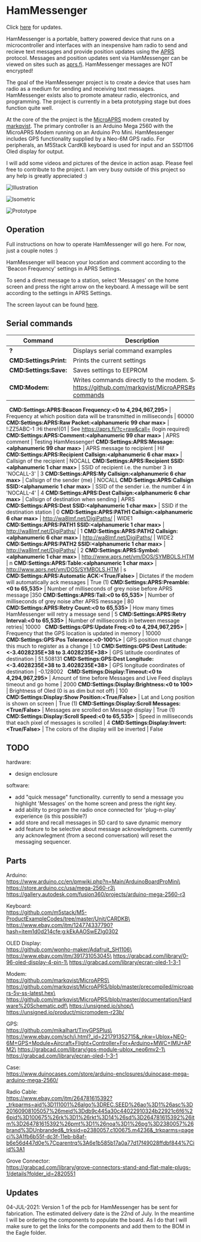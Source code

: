 # HamMessenger # 
Click [here](https://github.com/dalethomas81/HamMessenger#updates) for updates.

HamMessenger is a portable, battery powered device that runs on a microcontroller and interfaces with an inexpensive ham radio to send and recieve text messages and provide position updates using the [APRS](http://www.aprs.org/doc/APRS101.PDF) protocol. Messages and position updates sent via HamMessenger can be viewed on sites such as [aprs.fi](https://aprs.fi). HamMessenger messages are NOT encrypted!

The goal of the HamMessenger project is to create a device that uses ham radio as a medium for sending and receiving text messages. HamMessenger exists also to promote amateur radio, electronics, and programming. The project is currently in a beta prototyping stage but does function quite well. 

At the core of the the project is the [MicroAPRS](https://github.com/markqvist/MicroAPRS) modem created by [markqvist](https://github.com/markqvist). The primary controller is an Arduino Mega 2560 with the MicroAPRS Modem running on an Arduino Pro Mini. HamMessenger includes GPS functionality supplied by a Neo-6M GPS radio. For peripherals, an M5Stack CardKB keyboard is used for input and an SSD1106 Oled display for output.

I will add some videos and pictures of the device in action asap. Please feel free to contribute to the project. I am very busy outside of this project so any help is greatly appreciated :)


![Illustration](/Media/Illustration-Dark.jpeg)

![Isometric](/Media/CAD/Isometric.png)

![Prototype](Media/Prototype-Table-Single.jpeg)

## Operation ##
Full instructions on how to operate HamMessenger will go here. For now, just a couple notes :)

HamMessenger will beacon your location and comment according to the 'Beacon Frequency' settings in APRS Settings.

To send a direct message to a station, select 'Messages' on the home screen and press the right arrow on the keyboard. A message will be sent according to the settings in APRS Settings.

The screen layout can be found [here](/Documentation/Operation%20Instructions/UI.md).

## Serial commands ##
Command | Description | Example
--- | --- | :---
__?__ | Displays serial command examples
__CMD:Settings:Print:__ | Prints the current settings
__CMD:Settings:Save:__ | Saves settings to EEPROM
__CMD:Modem:<command>__ | Writes commands directly to the modem. See https://github.com/markqvist/MicroAPRS#serial-commands | CMD:Modem:cNOCALL
&nbsp;
__CMD:Settings:APRS:Beacon Frequency:<0 to 4,294,967,295>__ | Frequency at which position data will be transmitted in milliseconds | 60000
__CMD:Settings:APRS:Raw Packet:<alphanumeric 99 char max>__ | !:ZZ5ABC-1 :Hi there!{01 | See https://aprs.fi/?c=raw&call= (login required)
__CMD:Settings:APRS:Comment:<alphanumeric 99 char max>__ | APRS comment | Testing HamMessenger!
__CMD:Settings:APRS:Message:<alphanumeric 99 char max>__ | APRS message to recipient | Hi!
__CMD:Settings:APRS:Recipient Callsign:<alphanumeric 6 char max>__ | Callsign of the recipient | NOCALL
__CMD:Settings:APRS:Recipient SSID:<alphanumeric 1 char max>__ | SSID of recipient i.e. the number 3 in 'NOCALL-3' | 3
__CMD:Settings:APRS:My Callsign:<alphanumeric 6 char max>__ | Callsign of the sender (me) | NOCALL
__CMD:Settings:APRS:Callsign SSID:<alphanumeric 1 char max>__ | SSID of the sender i.e. the number 4 in 'NOCALL-4' | 4
__CMD:Settings:APRS:Dest Callsign:<alphanumeric 6 char max>__ | Callsign of destination when sending | APRS
__CMD:Settings:APRS:Dest SSID:<alphanumeric 1 char max>__ | SSID if the destination station | 0
__CMD:Settings:APRS:PATH1 Callsign:<alphanumeric 6 char max>__ | http://wa8lmf.net/DigiPaths/ | WIDE1
__CMD:Settings:APRS:PATH1 SSID:<alphanumeric 1 char max>__ | http://wa8lmf.net/DigiPaths/ | 1
__CMD:Settings:APRS:PATH2 Callsign:<alphanumeric 6 char max>__ | http://wa8lmf.net/DigiPaths/ | WIDE2
__CMD:Settings:APRS:PATH2 SSID:<alphanumeric 1 char max>__ | http://wa8lmf.net/DigiPaths/ | 2
__CMD:Settings:APRS:Symbol:<alphanumeric 1 char max>__ | http://www.aprs.net/vm/DOS/SYMBOLS.HTM | n
__CMD:Settings:APRS:Table:<alphanumeric 1 char max>__ | http://www.aprs.net/vm/DOS/SYMBOLS.HTM | s
__CMD:Settings:APRS:Automatic ACK:<True/False>__ | Dictates if the modem will automatically ack messages | True (1)
__CMD:Settings:APRS:Preamble:<0 to 65,535>__ | Number of milliseconds of grey noise before APRS message |350
__CMD:Settings:APRS:Tail:<0 to 65,535>__ | Number of milliseconds of grey noise after APRS message | 80
__CMD:Settings:APRS:Retry Count:<0 to 65,535>__ | How many times HamMessenger will retry a message send | 5
__CMD:Settings:APRS:Retry Interval:<0 to 65,535>__ | Number of milliseconds in between message retries| 10000
&nbsp;
__CMD:Settings:GPS:Update Freq:<0 to 4,294,967,295>__ | Frequency that the GPS location is updated in memory | 10000
__CMD:Settings:GPS:Pos Tolerance:<0-100%>__ | GPS position must change this much to register as a change | 1.0
__CMD:Settings:GPS:Dest Latitude:<-3.4028235E+38 to 3.4028235E+38>__ | GPS latitude coordinates of destination | 51.508131
__CMD:Settings:GPS:Dest Longitude:<-3.4028235E+38 to 3.4028235E+38>__ | GPS longitude coordinates of destination | -0.128002
&nbsp;
__CMD:Settings:Display:Timeout:<0 to 4,294,967,295>__ | Amount of time before Messages and Live Feed displays timeout and go home | 2000
__CMD:Settings:Display:Brightness:<0 to 100>__ | Brightness of Oled (0 is as dim but not off) | 100
__CMD:Settings:Display:Show Position:<True/False>__ | Lat and Long position is shown on screen | True (1)
__CMD:Settings:Display:Scroll Messages:<True/False>__ | Messages are scrolled on Message display | True (1)
__CMD:Settings:Display:Scroll Speed:<0 to 65,535>__ | Speed in milliseconds that each pixel of messages is scrolled | 4
__CMD:Settings:Display:Invert:<True/False>__ | The colors of the display will be inverted | False

## TODO ##
hardware:
- design enclosure

software:
- add "quick message" functionality. currently to send a message you highlight 'Messages' on the home screen and press the right key.
- add ability to program the radio once connected for 'plug-n-play' experience (is this possible?)
- add store and recall messages in SD card to save dynamic memory
- add feature to be selective about message acknowledgments. currently any acknowlegment (from a second conversation) will reset the messaging sequencer.

## Parts ##
Arduino:\
https://www.arduino.cc/en/pmwiki.php?n=Main/ArduinoBoardProMini\
https://store.arduino.cc/usa/mega-2560-r3\
https://gallery.autodesk.com/fusion360/projects/arduino-mega-2560-r3

Keyboard:\
https://github.com/m5stack/M5-ProductExampleCodes/tree/master/Unit/CARDKB\
https://www.ebay.com/itm/124774337790?hash=item1d0d214cfe:g:kEkAAOSwEZlg0302

OLED Display:\
https://github.com/wonho-maker/Adafruit_SH1106\
https://www.ebay.com/itm/391731053045\
https://grabcad.com/library/0-96-oled-display-4-pin-1\
https://grabcad.com/library/ecran-oled-1-3-1

Modem:\
https://github.com/markqvist/MicroAPRS\
https://github.com/markqvist/MicroAPRS/blob/master/precompiled/microaprs-5v-ss-latest.hex\
https://github.com/markqvist/MicroAPRS/blob/master/documentation/Hardware%20Schematic.pdf\
https://unsigned.io/shop/\
https://unsigned.io/product/micromodem-r23b/

GPS:\
https://github.com/mikalhart/TinyGPSPlus\
https://www.ebay.com/sch/i.html?_id=221791352715&_nkw=Ublox+NEO-6M+GPS+Module+Aircraft+Flight+Controller+For+Arduino+MWC+IMU+APM2\
https://grabcad.com/library/gps-module-ublox_neo6mv2-1\
https://grabcad.com/library/ecran-oled-1-3-1

Case:\
https://www.duinocases.com/store/arduino-enclosures/duinocase-mega-arduino-mega-2560/

Radio Cable:\
https://www.ebay.com/itm/264781615392?_trkparms=aid%3D111001%26algo%3DREC.SEED%26ao%3D1%26asc%3D20160908105057%26meid%3Ddb9c445a30c44022910324b22921c6f6%26pid%3D100675%26rk%3D1%26rkt%3D14%26sd%3D264781615392%26itm%3D264781615392%26pmt%3D1%26noa%3D1%26pg%3D2380057%26brand%3DUnbranded&_trksid=p2380057.c100675.m4236&_trkparms=pageci%3A1fb6b55f-dc3f-11eb-b8af-b6e56d447d0e%7Cparentrq%3A6e1b585b17a0a77d17f49028ffdbf844%7Ciid%3A1

Grove Connector:\
https://grabcad.com/library/grove-connectors-stand-and-flat-male-plugs-1/details?folder_id=2820551

## Updates ##
04-JUL-2021: Version 1 of the pcb for HamMessenger has be sent for fabrication. The estimated delivery date is the 22nd of July. In the meantime I will be ordering the components to populate the board. As I do that I will make sure to get the links for the components and add them to the BOM in the Eagle folder.